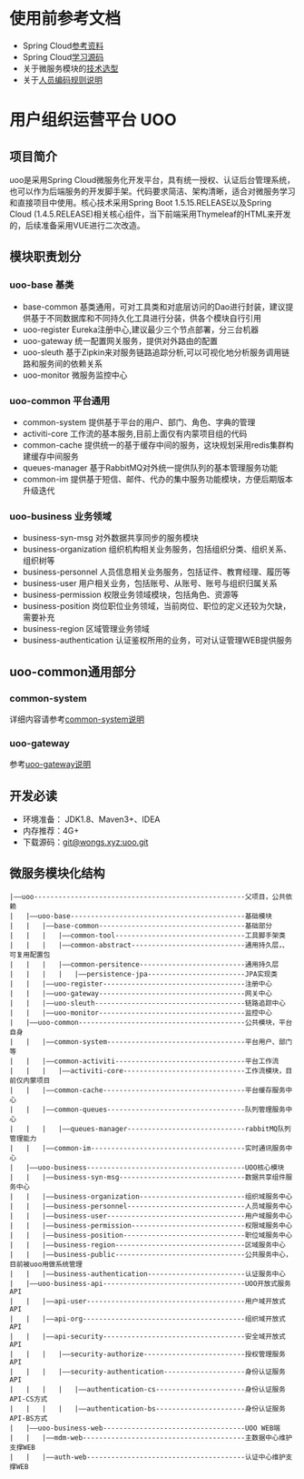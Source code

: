 
# 使用前参考文档
- Spring Cloud[参考资料](https://github.com/rothschil/static/tree/master/doc/Description/spring-cloud.md)
- Spring Cloud[学习源码](https://github.com/rothschil/spring-cloud.git)
- 关于微服务模块的[技术选型](https://github.com/rothschil/static/tree/master/doc/Description/Selection.md)
- 关于[人员编码规则说明](https://github.com/rothschil/static/tree/master/doc/Description/Rule.md)

# 用户组织运营平台 UOO
## 项目简介
uoo是采用Spring Cloud微服务化开发平台，具有统一授权、认证后台管理系统，也可以作为后端服务的开发脚手架。代码要求简洁、架构清晰，适合对微服务学习和直接项目中使用。核心技术采用Spring Boot 1.5.15.RELEASE以及Spring Cloud (1.4.5.RELEASE)相关核心组件，当下前端采用Thymeleaf的HTML来开发的，后续准备采用VUE进行二次改造。

## 模块职责划分
### uoo-base 基类
- base-common 基类通用，可对工具类和对底层访问的Dao进行封装，建议提供基于不同数据库和不同持久化工具进行分装，供各个模块自行引用
- uoo-register Eureka注册中心,建议最少三个节点部署，分三台机器
- uoo-gateway 统一配置网关服务，提供对外路由的配置
- uoo-sleuth 基于Zipkin来对服务链路追踪分析,可以可视化地分析服务调用链路和服务间的依赖关系
- uoo-monitor 微服务监控中心
### uoo-common 平台通用
- common-system 提供基于平台的用户、部门、角色、字典的管理
- activiti-core 工作流的基本服务,目前上面仅有内蒙项目组的代码
- common-cache 提供统一的基于缓存中间的服务，这块规划采用redis集群构建缓存中间服务
- queues-manager 基于RabbitMQ对外统一提供队列的基本管理服务功能
- common-im 提供基于短信、邮件、代办的集中服务功能模块，方便后期版本升级迭代

### uoo-business 业务领域
- business-syn-msg 对外数据共享同步的服务模块
- business-organization 组织机构相关业务服务，包括组织分类、组织关系、组织树等
- business-personnel 人员信息相关业务服务，包括证件、教育经理、履历等
- business-user 用户相关业务，包括账号、从账号、账号与组织归属关系
- business-permission 权限业务领域模块，包括角色、资源等
- business-position 岗位职位业务领域，当前岗位、职位的定义还较为欠缺，需要补充
- business-region 区域管理业务领域
- business-authentication 认证鉴权所用的业务，可对认证管理WEB提供服务

## uoo-common通用部分
### common-system
详细内容请参考[common-system说明](https://github.com/rothschil/static/tree/master/doc/Description/common-system.md)

### uoo-gateway
参考[uoo-gateway说明](https://github.com/rothschil/static/tree/master/doc/Description/uoo-gateway.md)

## 开发必读
- 环境准备： JDK1.8、Maven3+、IDEA
- 内存推荐：4G+
- 下载源码：[git@wongs.xyz:uoo.git](git@wongs.xyz:uoo.git)


## 微服务模块化结构

~~~
|——uoo----------------------------------------------------父项目，公共依赖
|   |——uoo-base-------------------------------------------基础模块
|   |   |——base-common------------------------------------基础部分
|   |   |   |——common-tool--------------------------------工具脚手架类
|   |   |   |——common-abstract----------------------------通用持久层，、可复用配置包
|   |   |   |——common-persitence--------------------------通用持久层
|   |   |   |   |——persistence-jpa------------------------JPA实现类
|   |   |——uoo-register-----------------------------------注册中心
|   |   |——uoo-gateway------------------------------------网关中心
|   |   |——uoo-sleuth-------------------------------------链路追踪中心
|   |   |——uoo-monitor------------------------------------监控中心
|   |——uoo-common-----------------------------------------公共模块，平台自身
|   |   |——common-system----------------------------------平台用户、部门等
|   |   |——common-activiti--------------------------------平台工作流
|   |   |   |——activiti-core------------------------------工作流模块，目前仅内蒙项目
|   |   |——common-cache-----------------------------------平台缓存服务中心
|   |   |——common-queues----------------------------------队列管理服务中心
|   |   |   |——queues-manager-----------------------------rabbitMQ队列管理能力
|   |   |——common-im--------------------------------------实时通讯服务中心
|   |——uoo-business---------------------------------------UOO核心模块
|   |   |——business-syn-msg-------------------------------数据共享组件服务中心
|   |   |——business-organization--------------------------组织域服务中心
|   |   |——business-personnel-----------------------------人员域服务中心
|   |   |——business-user----------------------------------用户域服务中心
|   |   |——business-permission----------------------------权限域服务中心
|   |   |——business-position------------------------------职位域服务中心
|   |   |——business-region--------------------------------区域服务中心
|   |   |——business-public--------------------------------公共服务中心，目前被uoo用做系统管理
|   |   |——business-authentication------------------------认证服务中心
|   |——uoo-business-api-----------------------------------UOO开放式服务API
|   |   |——api-user---------------------------------------用户域开放式API
|   |   |——api-org----------------------------------------组织域开放式API
|   |   |——api-security-----------------------------------安全域开放式API
|   |   |   |——security-authorize-------------------------授权管理服务API
|   |   |   |——security-authentication--------------------身份认证服务API
|   |   |   |   |——authentication-cs----------------------身份认证服务API-CS方式
|   |   |   |   |——authentication-bs----------------------身份认证服务API-BS方式
|   |——uoo-business-web-----------------------------------UOO WEB端
|   |   |——mdm-web----------------------------------------主数据中心维护支撑WEB
|   |   |——auth-web---------------------------------------认证中心维护支撑WEB

~~~~